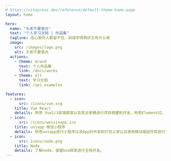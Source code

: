 ```yaml
---
# https://vitepress.dev/reference/default-theme-home-page
layout: home

hero:
  name: "头发不要落光"
  text: "个人学习文档 | 作品集"
  tagline: 连心爱的人都留不住，前端学得再好又有什么用
  image:
    src: /images/logo.png
    alt: 头发不要落光
  actions:
    - theme: brand
      text: 个人作品集
      link: /docs/works
    - theme: alt
      text: 学习文档
      link: /api-examples

features:
  - icon:
      src: /icons/vue.svg
    title: Vue React
    details: 熟悉 Vue2/3前端框架以及其全家桶进行项目搭建和开发，熟悉ElementUI、Ant Design等组件库，具备丰富的单页面应用开发经验和组件化开发能力。掌握React，熟悉React组件化开发思想并能构建项目。
  - icon:
      src: /icons/weixinapp.ico
    title: uniapp 微信小程序
    details: 熟悉uniapp进行小程序以及App的开发和打包上架以及使用移动端组件库进行开发。熟悉微信小程序开发，并能够使用微信官方提供的开放能力和API接口进行相应功能开发。
  - icon:
      src: icons/node.png
    title: Node
    details: 了解node，掌握koa框架进行全栈开发。
---
```



